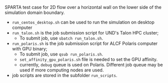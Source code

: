 SPARTA test case for 2D flow over a horizontal wall on the lower side of the
simulation domain boundary.
 - `run_centos_desktop.sh` can be used to run the simulation on desktop computer
 - `run_talon.sh` is the job submission script for UND's Talon HPC cluster;
   - To submit job, use `sbatch run_talon.sh`.
 - `run_polaris.sh` is the job submission script for ALCF Polaris computer with GPU binary;
   - To submit job, use `qsub run_polaris.sh`.
   - `set_affinity_gpu_polaris.sh` file is needed to set the GPU affinity.
   - currently, `debug` queue is used on Polaris. Different job queue may be used if more computing nodes are used.
 - job scripts are stored in the subfolder `run_scripts`.

